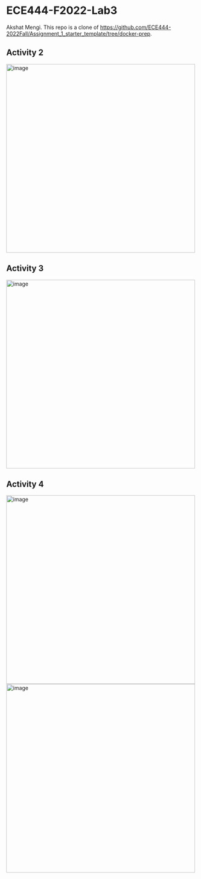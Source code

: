 # ECE444-F2022-Lab3
Akshat Mengi. This repo is a clone of https://github.com/ECE444-2022Fall/Assignment_1_starter_template/tree/docker-prep.

## Activity 2
<img width="500" alt="image" src="https://user-images.githubusercontent.com/105562175/193433882-d74c606b-14eb-4e6c-bb5c-692a9cbe1831.png">

## Activity 3
<img width="500" alt="image" src="https://user-images.githubusercontent.com/105562175/193498682-3761bdfb-6a54-4d44-aa55-36101ae655a2.png">

## Activity 4
<img width="500" alt="image" src="https://user-images.githubusercontent.com/105562175/193500765-023ba6b6-58e7-4c3e-9f78-af30325a87a8.png">

<img width="500" alt="image" src="https://user-images.githubusercontent.com/105562175/193500798-eb5baf56-8986-4da3-831c-e93c9ebff55a.png">
